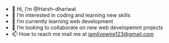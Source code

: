 - 👋 Hi, I’m @Harsh-dhariwal
- 👀 I’m interested in coding and learning new skills
- 🌱 I’m currently learning web development
- 💞️ I’m looking to collaborate on new web developemnt projects
- 📫 How to reach me mail me at iamlivewire123@gmail.com

<!---
Harsh-dhariwal/Harsh-dhariwal is a ✨ special ✨ repository because its `README.md` (this file) appears on your GitHub profile.
You can click the Preview link to take a look at your changes.
--->
